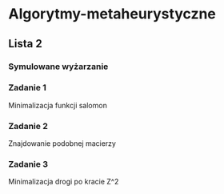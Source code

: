 # Algorytmy-metaheurystyczne
## Lista 2

### Symulowane wyżarzanie

### Zadanie 1
Minimalizacja funkcji salomon

### Zadanie 2
Znajdowanie podobnej macierzy

### Zadanie 3
Minimalizacja drogi po kracie Z^2
